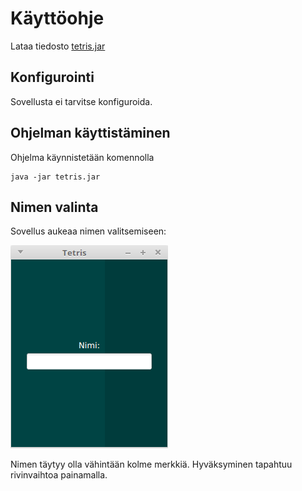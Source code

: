 # Käyttöohje

Lataa tiedosto [tetris.jar](https://github.com/kalppi/otm-harjoitustyo/releases/tag/loppupalautus)

## Konfigurointi

Sovellusta ei tarvitse konfiguroida.

## Ohjelman käyttistäminen

Ohjelma käynnistetään komennolla

```
java -jar tetris.jar
```

## Nimen valinta

Sovellus aukeaa nimen valitsemiseen:

![nimi](nimi.png)

Nimen täytyy olla vähintään kolme merkkiä. Hyväksyminen tapahtuu rivinvaihtoa painamalla.